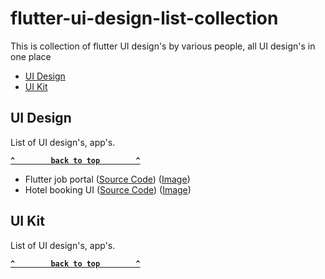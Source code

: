 # flutter-ui-design-list-collection
This is collection of flutter UI design's by various people, all UI design's in one place

- [UI Design](#ui-design)
- [UI Kit](#ui-kit)

## UI Design
List of UI design's, app's.

**[`^        back to top        ^`](#)**

- Flutter job portal ([Source Code](https://github.com/cybdom/flutter-job-portal)) ([Image](https://github.com/cybdom/flutter-job-portal/raw/master/screenshot1.png)) 
- Hotel booking UI ([Source Code](https://github.com/cybdom/hotel_booking_ui)) ([Image](https://github.com/cybdom/hotel_booking_ui/raw/master/screenshot1.png)) 



## UI Kit
List of UI design's, app's.

**[`^        back to top        ^`](#)**
